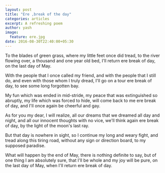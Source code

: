 ```yaml
---
layout: post
title: "Ere ,break of the day"
categories: articles
excerpt: A refreshing poem
author: yash
image: 
  feature: ere.jpg
date: 2016-08-30T22:40:00+05:30
---
```


To the blades of green grass,
where my little feet once did tread,
to the river flowing over,
a thousand and one year old bed,
I'll return ere break of day,
on the last day of May.

With the people that I once called my friend,
and with the people that I still do,
and even with those whom I truly dread,
I'll go on a tour ere break of day,
to see some long forgotten bay.

My fun which was ended in mid-stride,
my peace that was extinguished so abruptly,
my life which was forced to hide,
will come back to me ere break of day,
and I'll once again be cheerful and gay.

As for you my dear, I will realize,
all our dreams that we dreamed all day and night,
and all our innocent thoughts with no vice,
we'll think again ere break of day,
by the light of the moon's last ray.

But that day is nowhere in sight,
so I continue my long and weary fight,
and tread along this tiring road,
without any sign or direction board,
to my supposed paradise.

What will happen by the end of May,
there is nothing definite to say,
but of one thing I am absolutely sure,
that I'll be whole and my joy will be pure,
on the last day of May,
when I'll return ere break of day.

